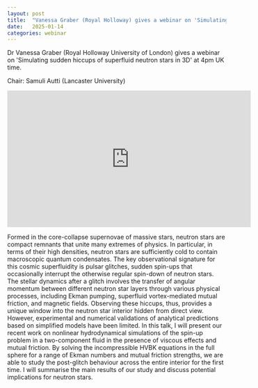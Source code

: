 ```yaml
---
layout: post
title:  "Vanessa Graber (Royal Holloway) gives a webinar on 'Simulating sudden hiccups of superfluid neutron stars in 3D' (4pm UK time)"
date:   2025-01-14
categories: webinar
---
```

Dr Vanessa Graber (Royal Holloway University of London) gives a webinar on 'Simulating sudden hiccups of superfluid neutron stars in 3D' at 4pm UK time.

Chair: Samuli Autti (Lancaster University)


<iframe width="560" height="315" src="https://www.youtube.com/embed/Zs6gLhBWBQU" title="YouTube video player" frameborder="0" allow="accelerometer; autoplay; clipboard-write; encrypted-media; gyroscope; picture-in-picture; web-share" allowfullscreen></iframe>

Formed in the core-collapse supernovae of massive stars, neutron stars are compact remnants that unite many extremes of physics. In particular, in terms of their high densities, neutron stars are sufficiently cold to contain macroscopic quantum condensates. The key observational signature for this cosmic superfluidity is pulsar glitches, sudden spin-ups that occasionally interrupt the otherwise regular spin-down of neutron stars. The stellar dynamics after a glitch involves the transfer of angular momentum between different neutron star layers through various physical processes, including Ekman pumping, superfluid vortex-mediated mutual friction, and magnetic fields. Observing these hiccups, thus, provides a unique window into the neutron star interior hidden from direct view. However, experimental and numerical validations of analytical predictions based on simplified models have been limited. In this talk, I will present our recent work on nonlinear hydrodynamical simulations of the spin-up problem in a two-component fluid in the presence of viscous effects and mutual friction. By solving the incompressible HVBK equations in the full sphere for a range of Ekman numbers and mutual friction strengths, we are able to study the post-glitch behaviour across the entire interior for the first time. I will summarise the main results of our study and discuss potential implications for neutron stars.






